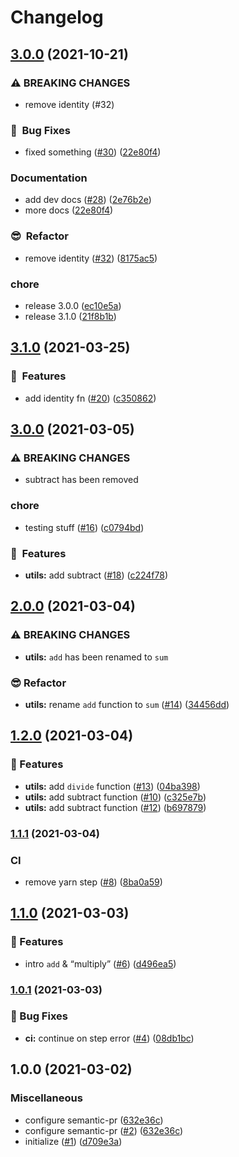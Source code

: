 # Changelog

## [3.0.0](https://www.github.com/ze-flo/zeflo_test_env/compare/v3.1.0...v3.0.0) (2021-10-21)


### ⚠ BREAKING CHANGES

* remove identity (#32)

### :bug:&nbsp;&nbsp;Bug Fixes

* fixed something ([#30](https://www.github.com/ze-flo/zeflo_test_env/issues/30)) ([22e80f4](https://www.github.com/ze-flo/zeflo_test_env/commit/22e80f44d991f62ad8416b435e9a05c006f46e1d))


### Documentation

* add dev docs ([#28](https://www.github.com/ze-flo/zeflo_test_env/issues/28)) ([2e76b2e](https://www.github.com/ze-flo/zeflo_test_env/commit/2e76b2eed75b5a9c1735dc431d34f81ad3269408))
* more docs ([22e80f4](https://www.github.com/ze-flo/zeflo_test_env/commit/22e80f44d991f62ad8416b435e9a05c006f46e1d))


### :sunglasses:&nbsp;&nbsp;Refactor

* remove identity ([#32](https://www.github.com/ze-flo/zeflo_test_env/issues/32)) ([8175ac5](https://www.github.com/ze-flo/zeflo_test_env/commit/8175ac5c933705c0cfe300589b17c864e69adfa8))


### chore

* release 3.0.0 ([ec10e5a](https://www.github.com/ze-flo/zeflo_test_env/commit/ec10e5ae91e8f31259e4a7aa8fe7bdbcc0b60dc9))
* release 3.1.0 ([21f8b1b](https://www.github.com/ze-flo/zeflo_test_env/commit/21f8b1bde49967bc9af9630f0576b8e3c22c07d2))

## [3.1.0](https://www.github.com/ze-flo/zeflo_test_release_plz/compare/v3.0.0...v3.1.0) (2021-03-25)


### :rocket:&nbsp;&nbsp;Features

* add identity fn ([#20](https://www.github.com/ze-flo/zeflo_test_release_plz/issues/20)) ([c350862](https://www.github.com/ze-flo/zeflo_test_release_plz/commit/c3508624f8ffe772608c4db70c9f6722fdd9b0a8))

## [3.0.0](https://www.github.com/ze-flo/zeflo_test_release_plz/compare/v2.0.0...v3.0.0) (2021-03-05)


### ⚠ BREAKING CHANGES

* subtract has been removed

### chore

* testing stuff ([#16](https://www.github.com/ze-flo/zeflo_test_release_plz/issues/16)) ([c0794bd](https://www.github.com/ze-flo/zeflo_test_release_plz/commit/c0794bd0cfad321efca8ec7cbccb4c2bfbe1558e))


### :rocket:&nbsp;&nbsp;Features

* **utils:** add subtract ([#18](https://www.github.com/ze-flo/zeflo_test_release_plz/issues/18)) ([c224f78](https://www.github.com/ze-flo/zeflo_test_release_plz/commit/c224f78bf4d89032fb69d24911b2d1b9a86be0ef))

## [2.0.0](https://www.github.com/ze-flo/zeflo_test_release_plz/compare/v1.2.0...v2.0.0) (2021-03-04)


### ⚠ BREAKING CHANGES

* **utils:** `add` has been renamed to `sum`

### :sunglasses:  Refactor

* **utils:** rename `add` function to `sum` ([#14](https://www.github.com/ze-flo/zeflo_test_release_plz/issues/14)) ([34456dd](https://www.github.com/ze-flo/zeflo_test_release_plz/commit/34456dd456e3f5254d2ee881e16c0c2dc1a981bf))

## [1.2.0](https://www.github.com/ze-flo/zeflo_test_release_plz/compare/v1.1.1...v1.2.0) (2021-03-04)


### :rocket:  Features

* **utils:** add `divide` function ([#13](https://www.github.com/ze-flo/zeflo_test_release_plz/issues/13)) ([04ba398](https://www.github.com/ze-flo/zeflo_test_release_plz/commit/04ba3987469c899c4387d2823299aeda1441e77d))
* **utils:** add subtract function ([#10](https://www.github.com/ze-flo/zeflo_test_release_plz/issues/10)) ([c325e7b](https://www.github.com/ze-flo/zeflo_test_release_plz/commit/c325e7ba8d81ea1db5518b23bada3ddd3978110b))
* **utils:** add subtract function ([#12](https://www.github.com/ze-flo/zeflo_test_release_plz/issues/12)) ([b697879](https://www.github.com/ze-flo/zeflo_test_release_plz/commit/b697879914d3fffeb98e2c80ab9d1b3ff719248e))

### [1.1.1](https://www.github.com/ze-flo/zeflo_test_release_plz/compare/v1.1.0...v1.1.1) (2021-03-04)


### CI

* remove yarn step ([#8](https://www.github.com/ze-flo/zeflo_test_release_plz/issues/8)) ([8ba0a59](https://www.github.com/ze-flo/zeflo_test_release_plz/commit/8ba0a599173923d371ff5775a610155a7f40461e))

## [1.1.0](https://www.github.com/ze-flo/zeflo_test_release_plz/compare/v1.0.1...v1.1.0) (2021-03-03)


### :rocket:  Features

* intro `add` & “multiply” ([#6](https://www.github.com/ze-flo/zeflo_test_release_plz/issues/6)) ([d496ea5](https://www.github.com/ze-flo/zeflo_test_release_plz/commit/d496ea54e9ff62f4b34ef779fcb617f323bf933c))

### [1.0.1](https://www.github.com/ze-flo/zeflo_test_release_plz/compare/v1.0.0...v1.0.1) (2021-03-03)


### :bug: Bug Fixes

* **ci:** continue on step error ([#4](https://www.github.com/ze-flo/zeflo_test_release_plz/issues/4)) ([08db1bc](https://www.github.com/ze-flo/zeflo_test_release_plz/commit/08db1bca63539a9039badb8848ef8d501a917d67))

## 1.0.0 (2021-03-02)


### Miscellaneous

* configure semantic-pr ([632e36c](https://www.github.com/ze-flo/zeflo_test_release_plz/commit/632e36c540122a39040cde8578e0771a7a3dc646))
* configure semantic-pr ([#2](https://www.github.com/ze-flo/zeflo_test_release_plz/issues/2)) ([632e36c](https://www.github.com/ze-flo/zeflo_test_release_plz/commit/632e36c540122a39040cde8578e0771a7a3dc646))
* initialize ([#1](https://www.github.com/ze-flo/zeflo_test_release_plz/issues/1)) ([d709e3a](https://www.github.com/ze-flo/zeflo_test_release_plz/commit/d709e3a13054226dfd1271bd6c538463a8203c5a))
